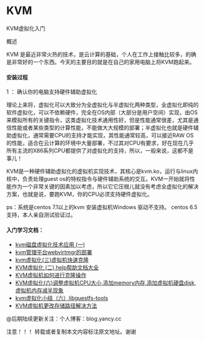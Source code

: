 # KVM
KVM虚拟化入门

概述

KVM 是最近非常火热的技术，是云计算的基础，个人在工作上接触比较多，的确是非常好的一个东西。今天的主要目的就是在自己的家用电脑上将KVM跑起来。

#### 安装过程

1 ： 确认你的电脑支持硬件辅助虚拟化

理论上来将，虚拟化可以大致分为全虚拟化与半虚拟化两种类型，全虚拟化即纯的软件虚拟化，可以不依赖硬件，完全在OS内部（大部分是用户空间）实现，由OS来模拟所有的关键指令，这类虚拟化技术通用性好，但是性能通常很差，尤其是通信性能或者某些类型的计算性能，不能做大大规模的部署；半虚拟化也就是硬件辅助虚拟化，通常需要CPU的支持才能实现，其性能通常较高，可以接近RAW OS的性能，适合在云计算的环境中大量部署，不过其对CPU有要求，好在现在几乎所有主流的X86系列CPU都提供了对虚拟化的支持，所以，一般来说，这都不是事儿！

KVM是一种硬件辅助虚拟化的虚拟机实现技术，其核心是kvm.ko，运行与linux内核中，负责处理guest os的特权指令与硬件辅助系统的交互。KVM一开始就将性能作为一个非常关键的因素加以考虑，所以它它压根儿就没有考虑全虚拟化的解决方案，也就是说，要跑KVM，你的CPU必须支持硬件虚拟化。

ps：系统是centos 7.1以上的kvm 安装虚拟机Windows 驱动不支持。 centos 6.5支持，本人亲自测试验证过。


#### 入门学习文档：

* [kvm磁盘虚拟化技术应用 (一)](https://github.com/yangcvo/KVM/blob/master/kvm%E7%A3%81%E7%9B%98%E8%99%9A%E6%8B%9F%E5%8C%96%E6%8A%80%E6%9C%AF%E5%BA%94%E7%94%A8.md)
* [kvm管理平台webvirtmgr的部署](https://github.com/yangcvo/KVM/blob/master/kvm%E7%AE%A1%E7%90%86%E5%B9%B3%E5%8F%B0webvirtmgr%E7%9A%84%E9%83%A8%E7%BD%B2.md)
* [kvm虚拟化(三)虚拟机快速克隆](https://github.com/yangcvo/KVM/blob/master/kvm%E8%99%9A%E6%8B%9F%E5%8C%96(%E4%B8%89)%E8%99%9A%E6%8B%9F%E6%9C%BA%E5%BF%AB%E9%80%9F%E5%85%8B%E9%9A%86.md)
* [KVM虚拟化 (二) help帮助文档大全](https://github.com/yangcvo/KVM/blob/master/KVM%E8%99%9A%E6%8B%9F%E5%8C%96%20(%E4%BA%8C)%20help%E5%B8%AE%E5%8A%A9%E6%96%87%E6%A1%A3%E5%A4%A7%E5%85%A8.md)
* [KVM虚拟机如何进行克隆操作](https://github.com/yangcvo/KVM/blob/master/KVM%E8%99%9A%E6%8B%9F%E6%9C%BA%E5%A6%82%E4%BD%95%E8%BF%9B%E8%A1%8C%E5%85%8B%E9%9A%86%E6%93%8D%E4%BD%9C.md)
* [KVM虚拟化(六)调整虚拟机CPU大小,添加memory内存,添加虚拟机硬盘disk,虚拟机内存减半现象](https://github.com/yangcvo/KVM/blob/master/KVM%E8%99%9A%E6%8B%9F%E5%8C%96(%E5%85%AD)%E8%B0%83%E6%95%B4%E8%99%9A%E6%8B%9F%E6%9C%BACPU%E5%A4%A7%E5%B0%8F%2C%E6%B7%BB%E5%8A%A0memory%E5%86%85%E5%AD%98%2C%E6%B7%BB%E5%8A%A0%E8%99%9A%E6%8B%9F%E6%9C%BA%E7%A1%AC%E7%9B%98disk%2C%E8%99%9A%E6%8B%9F%E6%9C%BA%E5%86%85%E5%AD%98%E5%87%8F%E5%8D%8A%E7%8E%B0%E8%B1%A1.md)
* [kvm虚拟化小结（六）libguestfs-tools](https://github.com/yangcvo/KVM/blob/master/kvm%E8%99%9A%E6%8B%9F%E5%8C%96%E5%B0%8F%E7%BB%93%EF%BC%88%E5%85%AD%EF%BC%89libguestfs-tools.md)
* [KVM虚拟机更改存储路径解决方法](https://github.com/yangcvo/KVM/blob/master/KVM虚拟机更改存储路径解决方法.md)


@后期陆续更新关注：个人博客：blog.yancy.cc

注意！！！ 转载或者复制本文内容标注原文地址。谢谢 


